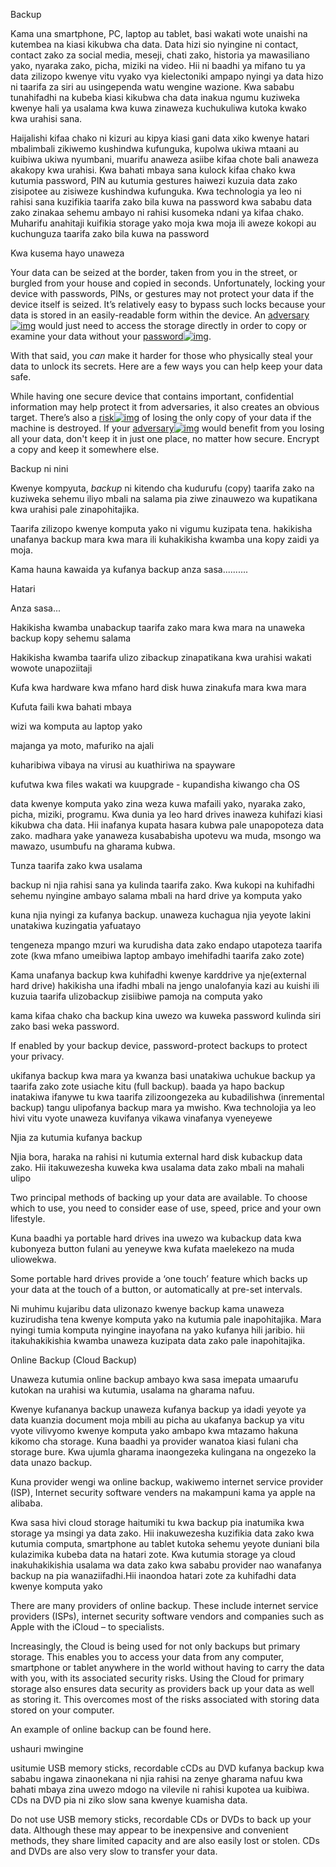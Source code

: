 Backup

Kama una smartphone, PC, laptop au tablet,  basi wakati wote unaishi na kutembea na kiasi kikubwa cha data.  Data hizi sio nyingine ni contact, contact zako za social media,  meseji, chati zako, historia ya mawasiliano yako, nyaraka zako, picha, miziki na video. Hii ni baadhi ya mifano tu ya data zilizopo kwenye vitu vyako vya kielectoniki ampapo nyingi ya data hizo ni taarifa za siri au usingependa watu wengine wazione. Kwa sababu tunahifadhi na kubeba kiasi kikubwa cha data inakua ngumu kuziweka kwenye hali ya usalama kwa kuwa zinaweza kuchukuliwa kutoka kwako kwa urahisi sana.

Haijalishi kifaa chako ni kizuri au kipya kiasi gani data xiko kwenye hatari mbalimbali zikiwemo kushindwa kufunguka, kupolwa ukiwa mtaani au kuibiwa ukiwa nyumbani, muarifu anaweza asiibe kifaa chote bali anaweza akakopy kwa urahisi. Kwa bahati mbaya sana kulock kifaa chako kwa kutumia password, PIN au kutumia gestures haiwezi kuzuia data zako zisipotee au zisiweze kushindwa kufunguka. Kwa technologia ya leo ni rahisi sana kuzifikia taarifa zako bila kuwa  na password kwa sababu data zako zinakaa sehemu ambayo ni rahisi kusomeka ndani ya kifaa chako. Muharifu anahitaji kuifikia storage yako moja kwa moja ili aweze kokopi au kuchunguza taarifa zako bila kuwa na password

Kwa kusema hayo unaweza 

Your data can be seized at the border, taken from you in the street, or burgled from your house and copied in seconds. Unfortunately, locking your device with passwords, PINs, or gestures may not protect your data if the device itself is seized. It’s relatively easy to bypass such locks because your data is stored in an easily-readable form within the device. An [adversary![img](https://ssd.eff.org/sites/all/themes/ssd/img/info.png)](https://ssd.eff.org/en/glossary/adversary) would just need to access the storage directly in order to copy or examine your data without your [password![img](https://ssd.eff.org/sites/all/themes/ssd/img/info.png)](https://ssd.eff.org/en/glossary/password).

With that said, you *can* make it harder for those who physically steal your data to unlock its secrets. Here are a few ways you can help keep your data safe.

While having one secure device that contains important, confidential information may help protect it from adversaries, it also creates an obvious target. There’s also a [risk![img](https://ssd.eff.org/sites/all/themes/ssd/img/info.png)](https://ssd.eff.org/en/glossary/risk-assessment) of losing the only copy of your data if the machine is destroyed. If your [adversary![img](https://ssd.eff.org/sites/all/themes/ssd/img/info.png)](https://ssd.eff.org/en/glossary/adversary) would benefit from you losing all your data, don't keep it in just one place, no matter how secure. Encrypt a copy and keep it somewhere else.



Backup ni nini

Kwenye kompyuta, *backup* ni kitendo cha kudurufu (copy) taarifa zako na kuziweka sehemu iliyo mbali na salama pia ziwe zinauwezo wa kupatikana kwa urahisi pale zinapohitajika.

Taarifa zilizopo kwenye komputa yako ni vigumu kuzipata tena. hakikisha unafanya backup mara kwa mara ili kuhakikisha kwamba una kopy zaidi ya moja.

Kama hauna kawaida ya kufanya backup anza sasa..........


Hatari 

Anza sasa...

Hakikisha kwamba unabackup taarifa zako mara kwa mara na unaweka backup kopy sehemu salama

Hakikisha kwamba taarifa ulizo zibackup zinapatikana kwa urahisi wakati wowote unapoziitaji



Kufa kwa hardware kwa mfano hard disk huwa zinakufa mara kwa mara

Kufuta faili kwa bahati mbaya

wizi wa komputa au laptop yako

majanga ya moto, mafuriko na ajali

kuharibiwa vibaya na virusi au kuathiriwa na spayware

kufutwa kwa files wakati wa kuupgrade - kupandisha kiwango cha OS

data kwenye komputa yako zina weza kuwa mafaili yako, nyaraka zako, picha, miziki, programu. Kwa dunia ya leo hard drives inaweza kuhifazi kiasi kikubwa cha data. Hii inafanya kupata hasara kubwa pale unapopoteza data zako. madhara yake yanaweza kusababisha upotevu wa muda, msongo wa mawazo, usumbufu na gharama kubwa.

Tunza taarifa zako kwa usalama

backup ni njia rahisi sana ya kulinda taarifa zako. Kwa kukopi na kuhifadhi sehemu nyingine ambayo salama mbali na hard drive ya komputa yako

kuna njia nyingi za kufanya backup. unaweza kuchagua njia yeyote lakini unatakiwa kuzingatia yafuatayo

tengeneza mpango mzuri wa kurudisha data zako endapo utapoteza taarifa zote (kwa mfano umeibiwa laptop ambayo imehifadhi taarifa zako zote)

Kama unafanya backup kwa kuhifadhi kwenye karddrive ya nje(external hard drive) hakikisha una ifadhi mbali na jengo unalofanyia kazi au kuishi ili kuzuia taarifa ulizobackup zisiibiwe pamoja na computa yako

kama kifaa chako cha backup kina uwezo wa kuweka password kulinda siri zako basi weka password.

If enabled by your backup device, password-protect backups to protect your privacy.

ukifanya backup kwa mara ya kwanza basi unatakiwa uchukue backup ya taarifa zako zote usiache kitu (full backup). baada ya hapo backup inatakiwa ifanywe tu kwa taarifa zilizoongezeka au kubadilishwa (inremental backup) tangu ulipofanya backup mara ya mwisho. Kwa technolojia ya leo hivi vitu vyote unaweza kuvifanya vikawa vinafanya vyeneyewe



Njia za kutumia kufanya backup

Njia bora, haraka na rahisi ni kutumia external hard disk kubackup data zako. Hii itakuwezesha kuweka kwa usalama data zako mbali na mahali ulipo

Two principal methods of backing up your data are available. To choose which to use, you need to consider ease of use, speed, price and your own lifestyle.

Kuna baadhi ya portable hard drives ina uwezo wa kubackup data kwa kubonyeza button fulani au yeneywe kwa kufata maelekezo na muda uliowekwa.

Some portable hard drives provide a ‘one touch’ feature which backs up your data at the touch of a button, or automatically at pre-set intervals. 

Ni muhimu kujaribu data ulizonazo kwenye backup kama unaweza kuzirudisha tena kwenye komputa yako na kutumia pale inapohitajika. Mara nyingi tumia komputa nyingine inayofana na yako kufanya hili jaribio. hii itakuhakikishia kwamba unaweza kuzipata data zako pale inapohitajika.



Online Backup (Cloud Backup)

Unaweza kutumia online backup ambayo kwa sasa imepata umaarufu kutokan na urahisi wa kutumia, usalama na gharama nafuu.

Kwenye kufananya backup unaweza kufanya backup ya idadi yeyote ya data kuanzia  document moja mbili au picha au ukafanya backup ya vitu vyote vilivyomo kwenye komputa yako ambapo kwa mtazamo hakuna kikomo cha storage. Kuna baadhi ya provider wanatoa kiasi fulani cha storage bure. Kwa ujumla gharama inaongezeka kulingana na ongezeko la data unazo backup.

Kuna provider wengi wa online backup, wakiwemo internet service provider (ISP), Internet security software venders na makampuni kama ya apple na alibaba.

Kwa sasa hivi cloud storage haitumiki tu kwa backup pia inatumika kwa storage ya msingi ya data zako. Hii inakuwezesha kuzifikia data zako kwa kutumia computa, smartphone au tablet kutoka sehemu yeyote duniani bila kulazimika kubeba data na hatari zote. Kwa kutumia storage ya cloud inakuhakikishia usalama wa data zako kwa sababu provider nao wanafanya backup na pia wanaziifadhi.Hii inaondoa hatari zote za kuhifadhi data kwenye komputa yako





There are many providers of online backup. These include internet service providers (ISPs), internet security software vendors and companies such as Apple with the iCloud – to specialists. 

Increasingly, the Cloud is being used for not only backups but primary storage. This enables you to access your data from any computer, smartphone or tablet anywhere in the world without having to carry the data with you, with its associated security risks. Using the Cloud for primary storage also ensures data security as providers back up your data as well as storing it. This overcomes most of the risks associated with storing data stored on your computer. 

An example of online backup can be found here.

ushauri mwingine

usitumie USB memory sticks, recordable cCDs au DVD kufanya backup kwa sababu ingawa zinaonekana ni njia rahisi na zenye gharama nafuu kwa bahati mbaya zina uwezo mdogo na vilevile ni rahisi kupotea ua kuibiwa. CDs na DVD pia ni ziko slow sana kwenye kuamisha data.

Do not use USB memory sticks, recordable CDs or DVDs to back up your data. Although these may appear to be inexpensive and convenient methods, they share limited capacity and are also easily lost or stolen. CDs and DVDs are also very slow to transfer your data. 